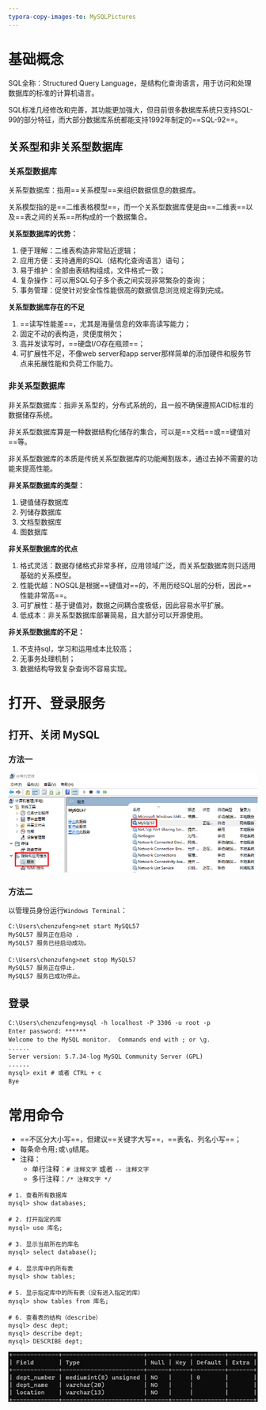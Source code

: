 ```yaml
---
typora-copy-images-to: MySQLPictures 
---
```


# 基础概念

SQL全称：Structured Query Language，是结构化查询语言，用于访问和处理数据库的标准的计算机语言。

SQL标准几经修改和完善，其功能更加强大，但目前很多数据库系统只支持SQL-99的部分特征，而大部分数据库系统都能支持1992年制定的==SQL-92==。

## 关系型和非关系型数据库

### 关系型数据库

关系型数据库：指用==关系模型==来组织数据信息的数据库。

关系模型指的是==二维表格模型==，而一个关系型数据库便是由==二维表==以及==表之间的关系==所构成的一个数据集合。

**关系型数据库的优势：**

1. 便于理解：二维表构造非常贴近逻辑；
2. 应用方便：支持通用的SQL（结构化查询语言）语句；
3. 易于维护：全部由表结构组成，文件格式一致；
4. 复杂操作：可以用SQL句子多个表之间实现非常繁杂的查询；
5. 事务管理：促使针对安全性性能很高的数据信息浏览规定得到完成。

**关系型数据库存在的不足**

1. ==读写性能差==，尤其是海量信息的效率高读写能力；
2. 固定不动的表构造，灵便度稍欠；
3. 高并发读写时，==硬盘I/O存在瓶颈==；
4. 可扩展性不足，不像web server和app server那样简单的添加硬件和服务节点来拓展性能和负荷工作能力。

### 非关系型数据库

非关系型数据库：指非关系型的，分布式系统的，且一般不确保遵照ACID标准的数据储存系统。

非关系型数据库算是一种数据结构化储存的集合，可以是==文档==或==键值对==等。

非关系型数据库的本质是传统关系型数据库的功能阉割版本，通过去掉不需要的功能来提高性能。

**非关系型数据库的类型：**

1. 键值储存数据库
2. 列储存数据库
3. 文档型数据库
4. 图数据库

**非关系型数据库的优点**

1. 格式灵活：数据存储格式非常多样，应用领域广泛，而关系型数据库则只适用基础的关系模型。
2. 性能优越：NOSQL是根据==键值对==的，不用历经SQL层的分析，因此==性能非常高==。
3. 可扩展性：基于键值对，数据之间耦合度极低，因此容易水平扩展。
4. 低成本：非关系型数据库部署简易，且大部分可以开源使用。

**非关系型数据库的不足：**

1. 不支持sql，学习和运用成本比较高；
2. 无事务处理机制；
3. 数据结构导致复杂查询不容易实现。



# 打开、登录服务

## 打开、关闭 MySQL

### 方法一

![常用命令-打开-关闭服务](MySQLPictures/常用命令-打开-关闭服务.png)

### 方法二

以管理员身份运行`Windows Terminal`：

```markdown
C:\Users\chenzufeng>net start MySQL57
MySQL57 服务正在启动 .
MySQL57 服务已经启动成功。

C:\Users\chenzufeng>net stop MySQL57
MySQL57 服务正在停止.
MySQL57 服务已成功停止。
```

## 登录

```markdown
C:\Users\chenzufeng>mysql -h localhost -P 3306 -u root -p
Enter password: ******
Welcome to the MySQL monitor.  Commands end with ; or \g.
......
Server version: 5.7.34-log MySQL Community Server (GPL)
......
mysql> exit # 或者 CTRL + c
Bye
```

# 常用命令

- ==不区分大小写==，但建议==关键字大写==，==表名、列名小写==；
- 每条命令用`;`或`\g`结尾。
- 注释：
  - 单行注释：`# 注释文字` 或者 `-- 注释文字`
  - 多行注释：`/* 注释文字 */`

```mysql
# 1. 查看所有数据库
mysql> show databases;

# 2. 打开指定的库
mysql> use 库名;

# 3. 显示当前所在的库名
mysql> select database();

# 4. 显示库中的所有表
mysql> show tables;

# 5. 显示指定库中的所有表（没有进入指定的库）
mysql> show tables from 库名;

# 6. 查看表的结构（describe）
mysql> desc dept;
mysql> describe dept;
mysql> DESCRIBE dept;
```

![MySQL入门-查看表结构](MySQLPictures/MySQL入门-查看表结构.png)

